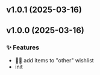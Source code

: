 ## v1.0.1 (2025-03-16)


## v1.0.0 (2025-03-16)

### ✨ Features

- ⛓️‍💥 add items to "other" wishlist
- init

